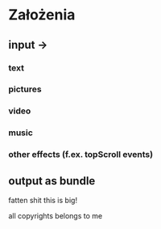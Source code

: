 # Założenia

## input ->

### text
### pictures
### video
### music
### other effects (f.ex. topScroll events)

## output as bundle

fatten shit this is big!

all copyrights belongs to me